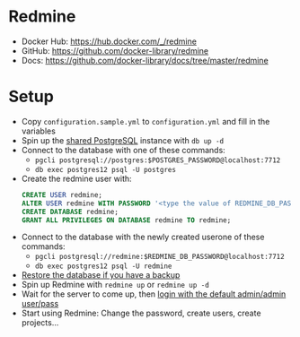 # Redmine

- Docker Hub: https://hub.docker.com/_/redmine
- GitHub: https://github.com/docker-library/redmine
- Docs: https://github.com/docker-library/docs/tree/master/redmine

# Setup

- Copy `configuration.sample.yml` to `configuration.yml` and fill in the variables
- Spin up the [shared PostgreSQL](../postgres/docker-compose.yml) instance with `db up -d`
- Connect to the database with one of these commands:
  - `pgcli postgresql://postgres:$POSTGRES_PASSWORD@localhost:7712`
  - `db exec postgres12 psql -U postgres`
- Create the redmine user with:
  ```sql
  CREATE USER redmine;
  ALTER USER redmine WITH PASSWORD '<type the value of REDMINE_DB_PASSWORD here>';
  CREATE DATABASE redmine;
  GRANT ALL PRIVILEGES ON DATABASE redmine TO redmine;
  ```
- Connect to the database with the newly created userone of these commands:
  - `pgcli postgresql://redmine:$REDMINE_DB_PASSWORD@localhost:7712`
  - `db exec postgres12 psql -U redmine`
- [Restore the database if you have a backup](../postgres/README.md)
- Spin up Redmine with `redmine up` or `redmine up -d`
- Wait for the server to come up, then [login with the default admin/admin user/pass](https://github.com/docker-library/docs/tree/master/redmine#accessing-the-application)
- Start using Redmine: Change the password, create users, create projects...
